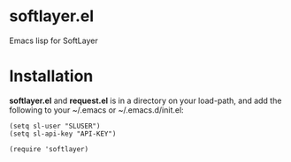 # softlayer.el
Emacs lisp for SoftLayer

# Installation

**softlayer.el** and **request.el** is in a directory on your load-path, and add the following to your ~/.emacs or ~/.emacs.d/init.el:

```
(setq sl-user "SLUSER")
(setq sl-api-key "API-KEY")

(require 'softlayer)
```
